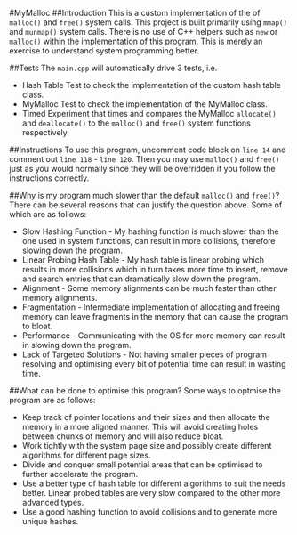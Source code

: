 #MyMalloc
##Introduction
This is a custom implementation of the of `malloc()` and `free()` system calls. This project is built primarily 
using `mmap()` and `munmap()` system calls. There is no use of C++ helpers such as `new` or `malloc()` within the 
implementation of this program. This is merely an exercise to understand system programming better.

##Tests
The `main.cpp` will automatically drive 3 tests, i.e.
* Hash Table Test to check the implementation of the custom hash table class.
* MyMalloc Test to check the implementation of the MyMalloc class.
* Timed Experiment that times and compares the MyMalloc `allocate()` and `deallocate()` to the `malloc()` and `free()` 
  system functions respectively.

##Instructions
To use this program, uncomment code block on `line 14` and comment out `line 118` - `line 120`. Then you may use 
`malloc()` and `free()` just as you would normally since they will be overridden if you follow the instructions 
correctly.

##Why is my program much slower than the default `malloc()` and `free()`?
There can be several reasons that can justify the question above. Some of which are as follows:
* Slow Hashing Function - My hashing function is much slower than the one used in system functions, can result in 
  more collisions, therefore slowing down the program.
* Linear Probing Hash Table - My hash table is linear probing which results in more collisions which in turn takes 
  more time to insert, remove and search entries that can dramatically slow down the program.
* Alignment - Some memory alignments can be much faster than other memory alignments.
* Fragmentation - Intermediate implementation of allocating and freeing memory can leave fragments in the memory 
  that can cause the program to bloat.
* Performance - Communicating with the OS for more memory can result in slowing down the program.
* Lack of Targeted Solutions - Not having smaller pieces of program resolving and optimising every bit of potential 
  time can result in wasting time.


##What can be done to optimise this program?
Some ways to optmise the program are as follows:
* Keep track of pointer locations and their sizes and then allocate the memory in a more aligned manner. This will 
  avoid creating holes between chunks of memory and will also reduce bloat.
* Work tightly with the system page size and possibly create different algorithms for different page sizes.
* Divide and conquer small potential areas that can be optimised to further accelerate the program.
* Use a better type of hash table for different algorithms to suit the needs better. Linear probed tables are very 
  slow compared to the other more advanced types.
* Use a good hashing function to avoid collisions and to generate more unique hashes.
